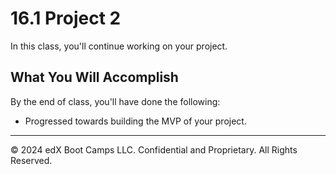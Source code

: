 # 16.1 Project 2
In this class, you'll continue working on your project.

## What You Will Accomplish
By the end of class, you'll have done the following:

* Progressed towards building the MVP of your project.

---
© 2024 edX Boot Camps LLC. Confidential and Proprietary. All Rights Reserved.